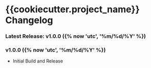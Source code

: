 # {{cookiecutter.project_name}} Changelog
### Latest Release: v1.0.0 ({% now 'utc', '%m/%d/%Y' %})

### v1.0.0 ({% now 'utc', '%m/%d/%Y' %})
- Initial Build and Release
